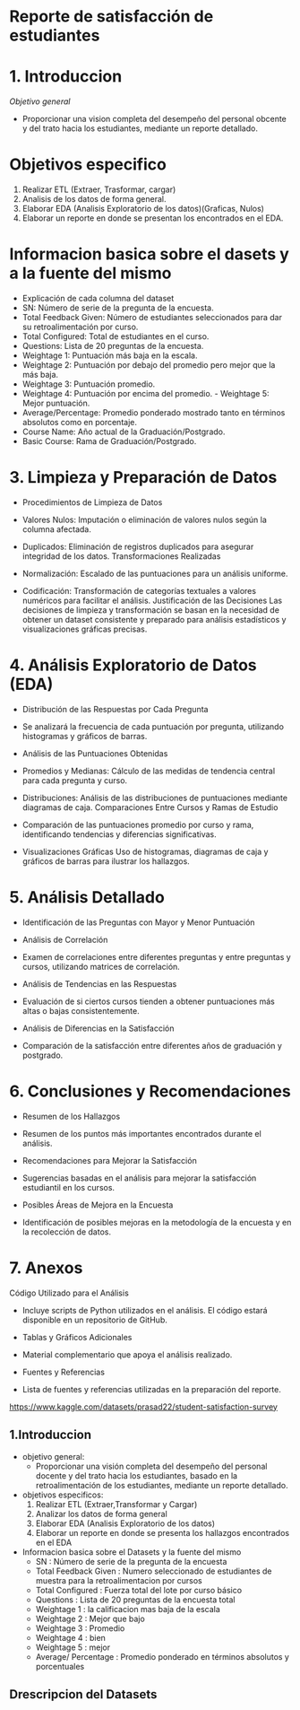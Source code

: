# Reporte de satisfacción de estudiantes
# 1. Introduccion
*Objetivo general*
- Proporcionar una vision completa del desempeño del personal obcente y del trato hacia los estudiantes, mediante un reporte detallado.
 # Objetivos especifico

1. Realizar ETL (Extraer, Trasformar, cargar)
2. Analisis de los datos de forma general.
3. Elaborar EDA (Analisis Exploratorio de los datos)(Graficas, Nulos)
4. Elaborar un reporte en donde se presentan los encontrados en el EDA.
# Informacion basica sobre el dasets y a la fuente del mismo
  - Explicación de cada columna del dataset
- SN: Número de serie de la pregunta de la encuesta.
- Total Feedback Given: Número de estudiantes seleccionados para dar su retroalimentación por curso.
- Total Configured: Total de estudiantes en el curso.
- Questions: Lista de 20 preguntas de la encuesta.
- Weightage 1: Puntuación más baja en la escala.
- Weightage 2: Puntuación por debajo del promedio pero mejor que la más baja.
- Weightage 3: Puntuación promedio.
- Weightage 4: Puntuación por encima del promedio. - Weightage 5: Mejor puntuación.
- Average/Percentage: Promedio ponderado mostrado tanto en términos absolutos como en porcentaje.
- Course Name: Año actual de la Graduación/Postgrado.
- Basic Course: Rama de Graduación/Postgrado.

# 3. Limpieza y Preparación de Datos
- Procedimientos de Limpieza de Datos

- Valores Nulos: Imputación o eliminación de valores nulos según la columna afectada.

- Duplicados: Eliminación de registros duplicados para asegurar integridad de los datos.
Transformaciones Realizadas
- Normalización: Escalado de las puntuaciones para un análisis uniforme.

- Codificación: Transformación de categorías textuales a valores numéricos para facilitar el análisis.
Justificación de las Decisiones
Las decisiones de limpieza y transformación se basan en la necesidad de obtener un dataset consistente y preparado para análisis estadísticos y visualizaciones gráficas precisas.

# 4. Análisis Exploratorio de Datos (EDA)
- Distribución de las Respuestas por Cada Pregunta

- Se analizará la frecuencia de cada puntuación por pregunta, utilizando histogramas y gráficos de barras.

- Análisis de las Puntuaciones Obtenidas

- Promedios y Medianas: Cálculo de las medidas de tendencia central para cada pregunta y curso.

- Distribuciones: Análisis de las distribuciones de puntuaciones mediante diagramas de caja.
Comparaciones Entre Cursos y Ramas de Estudio

- Comparación de las puntuaciones promedio por curso y rama, identificando tendencias y diferencias 
significativas.

- Visualizaciones Gráficas
Uso de histogramas, diagramas de caja y gráficos de barras para ilustrar los hallazgos.

# 5. Análisis Detallado
- Identificación de las Preguntas con Mayor y Menor Puntuación

- Análisis de Correlación

- Examen de correlaciones entre diferentes preguntas y entre preguntas y cursos, utilizando matrices de correlación.

- Análisis de Tendencias en las Respuestas

- Evaluación de si ciertos cursos tienden a obtener puntuaciones más altas o bajas consistentemente.

- Análisis de Diferencias en la Satisfacción

- Comparación de la satisfacción entre diferentes años de graduación y postgrado.

# 6. Conclusiones y Recomendaciones
- Resumen de los Hallazgos

- Resumen de los puntos más importantes encontrados durante el análisis.

- Recomendaciones para Mejorar la Satisfacción

- Sugerencias basadas en el análisis para mejorar la satisfacción estudiantil en los cursos.

- Posibles Áreas de Mejora en la Encuesta

- Identificación de posibles mejoras en la metodología de la encuesta y en la recolección de datos.

# 7. Anexos
Código Utilizado para el Análisis
- Incluye scripts de Python utilizados en el análisis. El código estará disponible en un repositorio de GitHub.
- Tablas y Gráficos Adicionales
- Material complementario que apoya el análisis realizado.
- Fuentes y Referencias

- Lista de fuentes y referencias utilizadas en la preparación del reporte.

https://www.kaggle.com/datasets/prasad22/student-satisfaction-survey

## 1.Introduccion

* objetivo general:
    - Proporcionar una visión completa del desempeño del personal docente y del trato hacia los estudiantes, basado en la retroalimentación de los estudiantes, mediante un reporte detallado.
* objetivos especificos:
    1. Realizar ETL (Extraer,Transformar y Cargar) 
    2. Analizar los datos de forma general 
    3. Elaborar EDA (Analisis Exploratorio de los datos)
    4. Elaborar un reporte en donde se presenta los hallazgos encontrados en el EDA
* Informacion basica sobre el Datasets y la fuente del mismo 
    - SN : Número de serie de la pregunta de la encuesta
    - Total Feedback Given : Numero seleccionado de estudiantes de muestra para la retroalimentacion por cursos 
    - Total Configured : Fuerza total del lote por curso básico
    - Questions : Lista de 20 preguntas de la encuesta total
    - Weightage 1 : la calificacion mas baja de la escala
    - Weightage 2 : Mejor que bajo
    - Weightage 3 : Promedio
    - Weightage 4 : bien
    - Weightage 5 : mejor
    - Average/ Percentage : Promedio ponderado en términos absolutos y porcentuales

## Drescripcion del Datasets 
    
    

